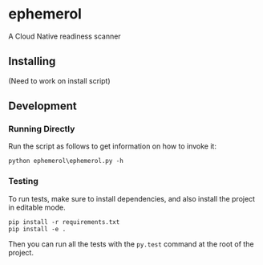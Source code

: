 # ephemerol
A Cloud Native readiness scanner

## Installing
(Need to work on install script)

## Development
### Running Directly
Run the script as follows to get information on how to invoke it:
```
python ephemerol\ephemerol.py -h
```

### Testing
To run tests, make sure to install dependencies, and also install the project in editable mode.
```
pip install -r requirements.txt
pip install -e .
```

Then you can run all the tests with the `py.test` command at the root of the project.